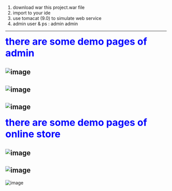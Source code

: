 1. download war this project.war file
2. import to your ide
3. use tomacat (9.0)  to simulate web service
4. admin user & ps : admin admin
-----
<strong style="color: blue; font-size: 30px;">there are some demo pages of admin</strong>


![image](https://github.com/user-attachments/assets/baf67264-e41b-42d8-9d35-f47bbc3e015b)
-----
![image](https://github.com/user-attachments/assets/5c039af6-1847-4287-b3be-90ba9b4d1cee)
-----
![image](https://github.com/user-attachments/assets/9ba046f5-67ca-4201-a8f2-383ac9fcef82)
-----
<strong style="color: blue; font-size: 30px;">there are some demo pages of online store</strong>


![image](https://github.com/user-attachments/assets/6e3b4c86-2912-4fb1-870c-7cba7d6ef686)
-----
![image](https://github.com/user-attachments/assets/9670dbba-a513-42b8-a330-a751c0572d34)
-----
![image](https://github.com/user-attachments/assets/bb00641b-8dab-4e4a-b431-4ad4fc2e5aae)



